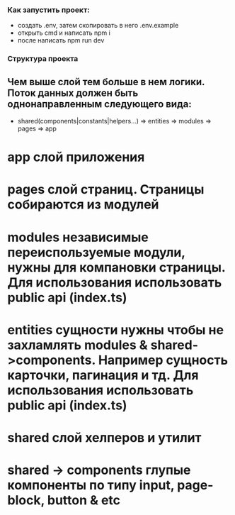 ### Как запустить проект:

- создать .env, затем скопировать в него .env.example
- открыть cmd и написать npm i
- после написать npm run dev

### Структура проекта

## Чем выше слой тем больше в нем логики. Поток данных должен быть однонаправленным следующего вида:

- shared(components|constants|helpers...) => entities => modules => pages => app

# app слой приложения

# pages слой страниц. Страницы собираются из модулей

# modules независимые переиспользуемые модули, нужны для компановки страницы. Для использования использовать public api (index.ts)

# entities сущности нужны чтобы не захламлять modules & shared->components. Например сущность карточки, пагинация и тд. Для использования использовать public api (index.ts)

# shared слой хелперов и утилит

# shared -> components глупые компоненты по типу input, page-block, button & etc
